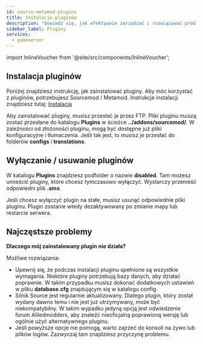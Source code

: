```yaml
---
id: source-metamod-plugins
title: Instalacja pluginów
description: "Dowiedz się, jak efektywnie zarządzać i rozwiązywać problemy z pluginami Sourcemod, aby poprawić wydajność serwera → Sprawdź teraz"
sidebar_label: Pluginy
services:
  - gameserver
---
```


import InlineVoucher from '@site/src/components/InlineVoucher';

<InlineVoucher />

## Instalacja pluginów

Poniżej znajdziesz instrukcję, jak zainstalować pluginy. Aby móc korzystać z pluginów, potrzebujesz Sourcemod / Metamod. Instrukcje instalacji znajdziesz tutaj: [Instalacja](source-metamod-installation.md)



Aby zainstalować pluginy, musisz przesłać je przez FTP. Pliki pluginu muszą zostać przesłane do katalogu **Plugins** w ścieżce **../addons/sourcemod/**. W zależności od złożoności pluginu, mogą być dostępne już pliki konfiguracyjne i tłumaczenia. Jeśli tak jest, to musisz je przesłać do folderów **configs** i **translations**.



## Wyłączanie / usuwanie pluginów

W katalogu **Plugins** znajdziesz podfolder o nazwie **disabled**. Tam możesz umieścić pluginy, które chcesz tymczasowo wyłączyć. Wystarczy przenieść odpowiedni plik **.smx**.



Jeśli chcesz wyłączyć plugin na stałe, musisz usunąć odpowiednie pliki pluginu. Plugin zostanie wtedy dezaktywowany po zmianie mapy lub restarcie serwera.



## Najczęstsze problemy


**Dlaczego mój zainstalowany plugin nie działa?**

Możliwe rozwiązania:

- Upewnij się, że podczas instalacji pluginu spełnione są wszystkie wymagania. Niektóre pluginy potrzebują bazy danych, aby działać poprawnie. W takim przypadku musisz dokonać dodatkowych ustawień w pliku **database.cfg** znajdującym się w katalogu config.
- Silnik Source jest regularnie aktualizowany. Dlatego plugin, który został wydany dawno temu i nie jest już utrzymywany, może być niekompatybilny. W takim wypadku jedyną opcją jest odwiedzenie forum Alliedmodders, aby znaleźć nieoficjalną poprawioną wersję lub ogólnie użyć alternatywnego pluginu.
- Jeśli powyższe opcje nie pomogą, warto zajrzeć do konsoli na żywo lub plików logów. Zazwyczaj tam znajdziesz przyczynę problemu.

<InlineVoucher />